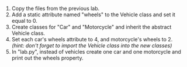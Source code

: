1. Copy the files from the previous lab.
2. Add a static attribute named "wheels" to the Vehicle class and set it equal to 0.
3. Create classes for "Car" and "Motorcycle" and inherit the abstract Vehicle class.
4. Set each car's wheels attribute to 4, and motorcycle's wheels to 2.  
*(hint: don't forget to import the Vehicle class into the new classes)*
5. In "lab.py", instead of vehicles create one car and one motorcycle and print out the wheels property.